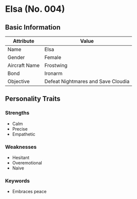 # Elsa (No. 004)

## Basic Information

| Attribute      | Value                      |
|----------------|----------------------------|
| Name          | Elsa                       |
| Gender        | Female                     |
| Aircraft Name | Frostwing                  |
| Bond          | Ironarm                    |
| Objective     | Defeat Nightmares and Save Cloudia |

## Personality Traits

### Strengths
- Calm
- Precise
- Empathetic

### Weaknesses
- Hesitant
- Overemotional
- Naive

### Keywords
- Embraces peace